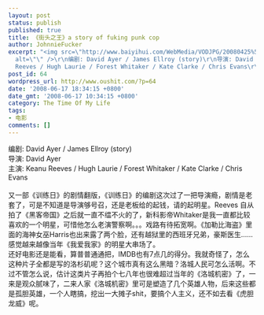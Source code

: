 ```yaml
---
layout: post
status: publish
published: true
title: 《街头之王》a story of fuking punk cop
author: JohnnieFucker
excerpt: "<img src=\"http://www.baiyihui.com/WebMedia/VODJPG/20080425%5F07281020080425111722.jpg\"
  alt=\"\" />\r\n编剧: David Ayer / James Ellroy (story)\r\n导演: David Ayer\r\n主演: Keanu
  Reeves / Hugh Laurie / Forest Whitaker / Kate Clarke / Chris Evans\r\n"
post_id: 64
wordpress_url: http://www.oushit.com/?p=64
date: '2008-06-17 18:34:15 +0800'
date_gmt: '2008-06-17 10:34:15 +0800'
category: The Time Of My Life
tags:
- 电影
comments: []
---
```

<p><img src="http://www.baiyihui.com/WebMedia/VODJPG/20080425%5F07281020080425111722.jpg" alt="" /><br />
编剧: David Ayer / James Ellroy (story)<br />
导演: David Ayer<br />
主演: Keanu Reeves / Hugh Laurie / Forest Whitaker / Kate Clarke / Chris Evans<br />
<!--break--><a id="more-64"></a><br />
又一部《训练日》的剧情翻版，《训练日》的编剧这次过了一把导演瘾，剧情是老套了，可是不知道是导演够号召，还是老板给的起钱，请的起明星。Reeves 自从拍了《黑客帝国》之后就一直不缊不火的了，新科影帝Whitaker是我一直都比较喜欢的一个明星，可惜他怎么老演警察啊。。。戏路有待拓宽啊。《加勒比海盗》里面的海神女巫Harris也出来露了两个脸，还有越狱里的西班牙兄弟，豪斯医生......感觉越来越像当年《我爱我家》的明星大串场了。<br />
还好电影还是能看，算普普通通把，IMDB也有7点几的得分。我就奇怪了，怎么这种片子全都是写的洛杉矶呢？这个城市真有这么黑暗？洛城人民可怎么活啊。不过不管怎么说，估计这类片子再拍个七八年也很难超过当年的《洛城机密》了，一来是观众腻味了，二来人家《洛城机密》里可是塑造了几个英雄人物，后来这些都是孤胆英雄，一个人瞎搞，挖出一大摊子shit，要搞个人主义，还不如去看《虎胆龙威》呢。</p>
